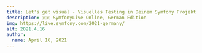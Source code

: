 ```yaml
---
title: Let's get visual - Visuelles Testing in Deinem Symfony Projekt
description: 🇩🇪 SymfonyLive Online, German Edition
img: https://live.symfony.com/2021-germany/
alt: 2021.4.16
author:
  name: April 16, 2021
---
```

